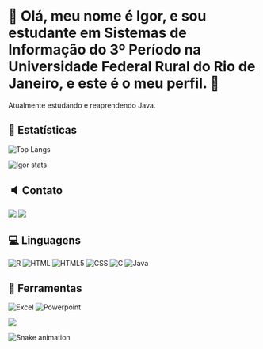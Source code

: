 # 🙌 Olá, meu nome é Igor, e sou estudante em Sistemas de Informação do 3º Período na Universidade Federal Rural do Rio de Janeiro, e este é o meu perfil. 🙌
Atualmente estudando e reaprendendo Java.

## 🔎 Estatísticas

![Top Langs](https://github-readme-stats.vercel.app/api/top-langs/?username=igorcrh&layout=compact&theme=highcontrast)

![Igor stats](https://github-readme-stats.vercel.app/api?username=igorcrh&show_icons=true&theme=highcontrast)

## 🔈 Contato

<div>
<a href = "mailto:igorcrod@gmail.com@igorcrh"><img src="https://img.shields.io/badge/Gmail-D14836?style=for-the-badge&logo=gmail&logoColor=white" target="_blank"></a>
<a href="[https://www.linkedin.com/in/seu-usuário-linkedln-aqui](https://www.linkedin.com/in/igor-costa-b0310a1a2/)" target="_blank"><img src="https://img.shields.io/badge/-LinkedIn-%230077B5?style=for-the-badge&logo=linkedin&logoColor=white" target="_blank"></a>   
</div>

## 💻 Linguagens

![R](https://img.shields.io/badge/R-276DC3?style=for-the-badge&logo=r&logoColor=white) ![HTML](https://img.shields.io/badge/HTML-239120?style=for-the-badge&logo=html5&logoColor=white) ![HTML5](https://img.shields.io/badge/HTML5-E34F26?style=for-the-badge&logo=html5&logoColor=white) ![CSS](https://img.shields.io/badge/CSS-239120?&style=for-the-badge&logo=css3&logoColor=white) ![C](https://img.shields.io/badge/C-00599C?style=for-the-badge&logo=c&logoColor=white) ![Java](https://img.shields.io/badge/Java-ED8B00?style=for-the-badge&logo=java&logoColor=white)

## 📑 Ferramentas

![Excel](https://img.shields.io/badge/Microsoft_Excel-217346?style=for-the-badge&logo=microsoft-excel&logoColor=white) ![Powerpoint](https://img.shields.io/badge/Microsoft_PowerPoint-B7472A?style=for-the-badge&logo=microsoft-powerpoint&logoColor=white)

![](https://komarev.com/ghpvc/?username=igorcrh&color=green)

![Snake animation](https://github.com/igorcrh/igorcrh/blob/output/github-contribution-grid-snake.svg)
